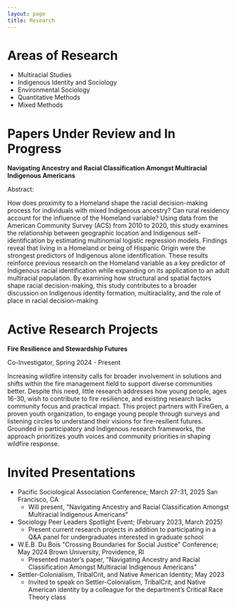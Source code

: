```yaml
---
layout: page
title: Research
---
```


# Areas of Research
- Multiracial Studies
- Indigenous Identity and Sociology
- Environmental Sociology
- Quantitative Methods
- Mixed Methods

# Papers Under Review and In Progress
**Navigating Ancestry and Racial Classification Amongst Multiracial Indigenous Americans**

Abstract:

How does proximity to a Homeland shape the racial decision-making process for individuals with mixed Indigenous ancestry?  Can rural residency account for the influence of the Homeland variable?  Using data from the American Community Survey (ACS) from 2010 to 2020, this study examines the relationship between geographic location and Indigenous self-identification by estimating multinomial logistic regression models. Findings reveal that living in a Homeland or being of Hispanic Origin were the strongest predictors of Indigenous alone identification. These results reinforce previous research on the Homeland variable as a key predictor of Indigenous racial identification while expanding on its application to an adult multiracial population. By examining how structural and spatial factors shape racial decision-making, this study contributes to a broader discussion on Indigenous identity formation, multiraciality, and the role of place in racial decision-making

# Active Research Projects
**Fire Resilience and Stewardship Futures**

Co-Investigator, Spring 2024 - Present

Increasing wildfire intensity calls for broader involvement in solutions and shifts within the fire management field to support diverse communities better. Despite this need, little research addresses how young people, ages 16-30, wish to contribute to fire resilience, and existing research lacks community focus and practical impact. This project partners with FireGen, a proven youth organization, to engage young people through surveys and listening circles to understand their visions for fire-resilient futures. Grounded in participatory and Indigenous research frameworks, the approach prioritizes youth voices and community priorities in shaping wildfire response.

# Invited Presentations
- Pacific Sociological Association Conference; March 27-31, 2025
  San Francisco, CA
  - Will present, "Navigating Ancestry and Racial Classification Amongst Multiracial Indigenous Americans"
- Sociology Peer Leaders Spotlight Event; (February 2023, March 2025)
  - Present current research projects in addition to participating in a Q&A panel for undergraduates interested in graduate school
- W.E.B. Du Bois "Crossing Boundaries for Social Justice" Conference; May 2024
  Brown University, Providence, RI
  - Presented master’s paper, "Navigating Ancestry and Racial Classification Amongst Multiracial Indigenous Americans"
- Settler-Colonialism, TribalCrit, and Native American Identity; May 2023
  - Invited to speak on Settler-Colonialism, TribalCrit, and Native American identity by a colleague for the department’s Critical Race 
 Theory class
